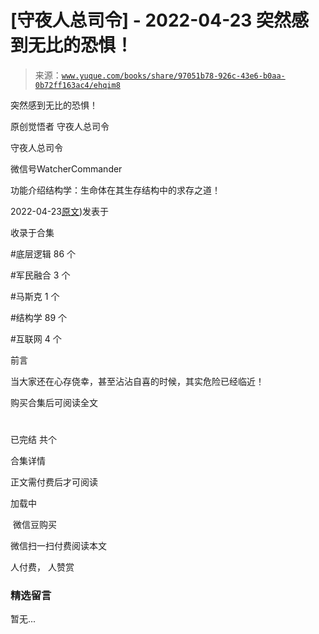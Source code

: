 # [守夜人总司令] - 2022-04-23 突然感到无比的恐惧！

> 来源：[`www.yuque.com/books/share/97051b78-926c-43e6-b0aa-0b72ff163ac4/ehqim8`](https://www.yuque.com/books/share/97051b78-926c-43e6-b0aa-0b72ff163ac4/ehqim8)



突然感到无比的恐惧！ 

原创觉悟者 守夜人总司令 

守夜人总司令 

微信号WatcherCommander 

功能介绍结构学：生命体在其生存结构中的求存之道！ 

2022-04-23[原文](https://mp.weixin.qq.com/s?__biz=MzAxNDk1NjI2Mw==&mid=2247488317&idx=1&sn=d702e629c4c60c02610df2bc5ca43f72&chksm=9b8a30b5acfdb9a3c17a37b060013361b6f4de3e53e66b2942efd9b00d32692ab63859e68dcd#rd))发表于 

收录于合集 

#底层逻辑 86 个 

#军民融合 3 个 

#马斯克 1 个 

#结构学 89 个 

#互联网 4 个 

前言 

当大家还在心存侥幸，甚至沾沾自喜的时候，其实危险已经临近！ 

购买合集后可阅读全文 

# 

已完结 共个 

合集详情 

正文需付费后才可阅读 

加载中 

 微信豆购买 

微信扫一扫付费阅读本文 

人付费， 人赞赏 

### 精选留言 

暂无...